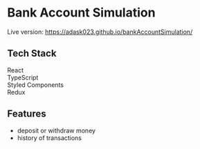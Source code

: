# Bank Account Simulation

Live version: https://adask023.github.io/bankAccountSimulation/

## Tech Stack
React <br/>
TypeScript <br/>
Styled Components <br/>
Redux <br/>

## Features
- deposit or withdraw money
- history of transactions
